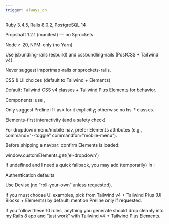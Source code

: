 ```yaml
---
trigger: always_on
---
```




Ruby 3.4.5, Rails 8.0.2, PostgreSQL 14

Propshaft 1.2.1 (manifest) — no Sprockets.

Node ≥ 20, NPM-only (no Yarn).

Use jsbundling-rails (esbuild) and cssbundling-rails (PostCSS + Tailwind v4).

Never suggest importmap-rails or sprockets-rails.

CSS & UI choices (default to Tailwind + Elements)

Default: Tailwind CSS v4 classes + Tailwind Plus Elements for behavior.

Components: use <el-dropdown>, <el-menu popover anchor="…">, <el-disclosure id="…">, <el-dialog>, etc.

Only suggest Preline if I ask for it explicitly; otherwise no hs-* classes.


Elements-first interactivity (and a safety check)

For dropdown/menu/mobile nav, prefer Elements attributes (e.g., command="--toggle" commandfor="mobile-menu").

Before shipping a navbar: confirm Elements is loaded:

window.customElements.get('el-dropdown')


If undefined and I need a quick fallback, you may add (temporarily) in <head>:

<script type="module">
  if (!window.customElements.get('el-dropdown')) {
    import('https://cdn.jsdelivr.net/npm/@tailwindplus/elements@1');
  }
</script>


Authentication defaults

Use Devise (no “roll-your-own” unless requested).



If you must choose UI examples, pick from Tailwind v4 + Tailwind Plus (UI Blocks + Elements) by default; mention Preline only if requested.

If you follow these 10 rules, anything you generate should drop cleanly into my Rails 8 app and “just work” with Tailwind v4 + Tailwind Plus Elements.